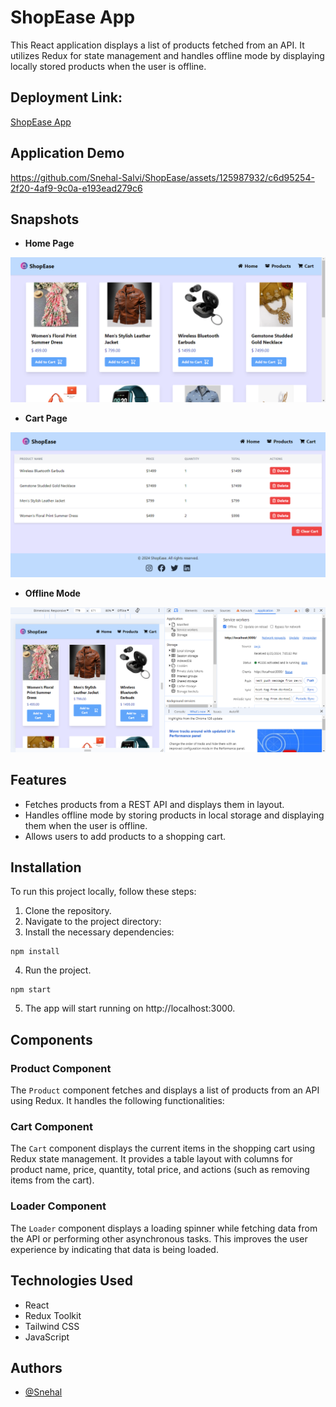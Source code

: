 # ShopEase App

This React application displays a list of products fetched from an API. It utilizes Redux for state management and handles offline mode by displaying locally stored products when the user is offline.

## Deployment Link:

[ShopEase App](https://shopease-ehpz.onrender.com)

## Application Demo



https://github.com/Snehal-Salvi/ShopEase/assets/125987932/c6d95254-2f20-4af9-9c0a-e193ead279c6



## Snapshots

- **Home Page**

![Home Page](./src/assets/Home.png)

- **Cart Page**

![Cart Page](./src/assets/Cart.png)

- **Offline Mode**

![Offline Mode](./src/assets/Offline.png)

## Features

- Fetches products from a REST API and displays them in layout.
- Handles offline mode by storing products in local storage and displaying them when the user is offline.
- Allows users to add products to a shopping cart.

## Installation

To run this project locally, follow these steps:

1. Clone the repository.
2. Navigate to the project directory:
3. Install the necessary dependencies:

```
npm install
```

4. Run the project.

```
npm start
```

5. The app will start running on http://localhost:3000.

## Components

### Product Component

The `Product` component fetches and displays a list of products from an API using Redux. It handles the following functionalities:

### Cart Component

The `Cart` component displays the current items in the shopping cart using Redux state management. It provides a table layout with columns for product name, price, quantity, total price, and actions (such as removing items from the cart).

### Loader Component

The `Loader` component displays a loading spinner while fetching data from the API or performing other asynchronous tasks. This improves the user experience by indicating that data is being loaded.

## Technologies Used

- React
- Redux Toolkit
- Tailwind CSS
- JavaScript

## Authors

- [@Snehal](https://github.com/Snehal-Salvi)
